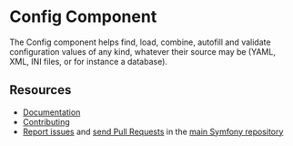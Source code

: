 Config Component
================

The Config component helps find, load, combine, autofill and validate
configuration values of any kind, whatever their source may be (YAML, XML, INI
files, or for instance a database).

Resources
---------

* [Documentation](https://symfony.com/doc/current/components/config.html)
* [Contributing](https://symfony.com/doc/current/contributing/index.html)
* [Report issues](https://github.com/symfony/symfony/issues) and
  [send Pull Requests](https://github.com/symfony/symfony/pulls)
  in the [main Symfony repository](https://github.com/symfony/symfony)
